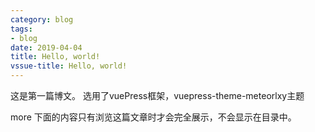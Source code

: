 ```yaml
---
category: blog
tags: 
- blog
date: 2019-04-04
title: Hello, world!
vssue-title: Hello, world!
---
```


这是第一篇博文。
选用了vuePress框架，vuepress-theme-meteorlxy主题

<!-- more -->

more 下面的内容只有浏览这篇文章时才会完全展示，不会显示在目录中。